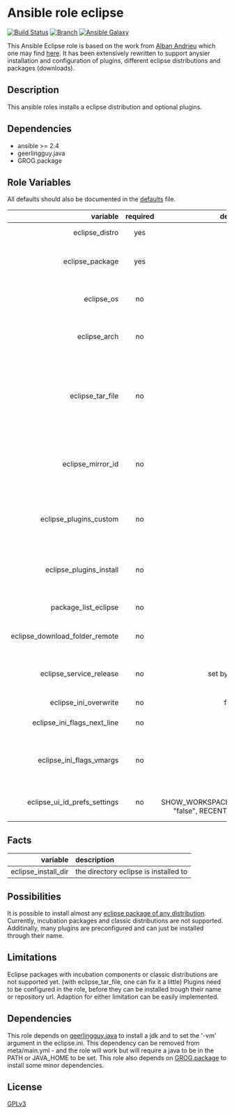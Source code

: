 Ansible role eclipse
====================

[![Build Status](https://travis-ci.com/nwoetzel/ansible-role-eclipse.svg?branch=master)](https://travis-ci.com/nwoetzel/ansible-role-eclipse)
[![Branch](https://img.shields.io/github/tag/nwoetzel/ansible-role-eclipse.svg)](https://galaxy.ansible.com/nwoetzel/eclipse)
[![Ansible Galaxy](https://img.shields.io/badge/galaxy-nwoetzel.eclipse-660198.svg)](https://galaxy.ansible.com/nwoetzel/eclipse)

This Ansible Eclipse role is based on the work from [Alban Andrieu](fr.linkedin.com/in/nabla/) which one may find [here](https://github.com/AlbanAndrieu/ansible-eclipse). It has been extensively rewritten to support anysier installation and configuration of plugins, different eclipse distributions and packages (downloads).

## Description

This ansible roles installs a eclipse distribution and optional plugins.

## Dependencies

- ansible >= 2.4
- geerlingguy.java
- GROG.package

## Role Variables

All defaults should also be documented in the [defaults](defaults/main.yml) file.

| variable | required | default | description |
|--:|:-:|:-:|:--|
| eclipse_distro | yes | - | the eclipse distribution, e.g. mars, neon |
| eclipse_package | yes | - | the package (i.e. which default plugins are installed), e.g. java, php, cpp ... |
| eclipse_os | no | - | the operating system to install for (linux, win, macosx) - is derived using ansible_system |
| eclipse_arch | no | - | the system architecture (x86, x86_64) - is derived using ansible_architecture |
| eclipse_tar_file | no | - | the actual tar file downloaded - is assembled from above information, but sometimes needs overwriting, due to inconsistent rule for generating full download urls |
| eclipse_mirror_id | no | - | an optional mirror_id for downloading the package, if the default behavior of picking the best one, does not work |
| eclipse_plugins_custom | no | {} | a dictionary of plugin declarations (to add more to the defaults in vars/main.yml or to overwrite) - read more in defaults/main.yml |
| eclipse_plugins_install | no | [] | list of plugin names to be installed, as they are defined in the [vars](vars/main.yml) or with the variable eclipse_plugins_custom |
| package_list_eclipse | no | [] | additional apt package names that should be installed |
| eclipse_download_folder_remote | no | - | when set, the file is downloaded to the installation host |
| eclipse_service_release | no | set by this [role](vars/main.yml) | the latest known is used when not set - depending on the distro can be 'SR2' (<=luna) or just '2' (>=mars) |
| eclipse_ini_overwrite | no | false | modify eclipse.ini |
| eclipse_ini_flags_next_line | no | {} | a dictionary of ini flags for eclipse, e.g. '"-vm": /opt/bin/java' |
| eclipse_ini_flags_vmargs | no | {} | a dictionary of vmargs for the java virtual machine, e.g. '"-XX:MaxPermSize=": "1024m"' |
| eclipse_ui_id_prefs_settings | no | { SHOW_WORKSPACE_SELECTION_DIALOG: "false",  RECENT_WORKSPACES: ""} | key-value pairs to insert/overwrite in the org.eclipse.ui.ide.prefs file |

## Facts

| variable | description |
|--:|:--|
| eclipse_install_dir | the directory eclipse is installed to |

## Possibilities

It is possible to install almost any [eclipse package of any distribution](http://www.eclipse.org/downloads/packages/). Currently, incubation packages and classic distributions are not supported.
Additinally, many plugins are preconfigured and can just be installed through their name.

## Limitations

Eclipse packages with incubation components or classic distributions are not supported yet. (with eclipse_tar_file, one can fix it a little)
Plugins need to be configured in the role, before they can be installed trough their name or repository url.
Adaption for either limitation can be easily implemented.

## Dependencies

This role depends on [geerlingguy.java](https://github.com/geerlingguy/ansible-role-java) to install a jdk and to set the '-vm' argument in the eclipse.ini. This dependency can be removed from meta/main.yml - and the role will work but will require a java to be in the PATH or JAVA_HOME to be set.
This role also depends on [GROG.package](https://github.com/GROG/ansible-role-package) to install some minor dependencies.

## License

[GPLv3](https://tldrlegal.com/license/gnu-general-public-license-v3-%28gpl-3%29)
